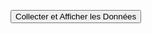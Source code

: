 <!DOCTYPE html>
<html lang="fr">
<head>
<meta charset="UTF-8">
<meta name="viewport" content="width=device-width, initial-scale=1.0">
<title>Collecte des Caractéristiques du Téléphone</title>
<script>
  // Fonction principale pour collecter et afficher les caractéristiques
  async function collectAndDisplayData() {
    try {
      // Récupération du modèle du téléphone
      const model = await getModel();

      // Récupération du système d'exploitation
      const os = navigator.platform;

      // Récupération de la résolution de l'écran
      const resolution = `${window.screen.width}x${window.screen.height}`;

      // Génération de l'empreinte à partir des caractéristiques
      const fingerprint = await generateFingerprint(model, os, resolution);

      // Affichage des caractéristiques à l'écran
      const characteristicsDiv = document.getElementById('characteristics');
      characteristicsDiv.innerHTML = `
        <p><strong>Modèle :</strong> ${model}</p>
        <p><strong>Système d'exploitation :</strong> ${os}</p>
        <p><strong>Résolution de l'écran :</strong> ${resolution}</p>
        <p><strong>Empreinte :</strong> ${fingerprint}</p>
      `;
      
      // Envoi des données au serveur (si nécessaire)
      // Remplacez l'URL par l'URL de votre serveur
      // await sendDataToServer(model, os, resolution, fingerprint);
    } catch (error) {
      console.error('Erreur :', error);
    }
  }

  // Fonction pour récupérer le modèle du téléphone
  async function getModel() {
    try {
      // Utilisation de l'User Agent pour obtenir des informations sur le modèle
      const userAgent = window.navigator.userAgent;
      
      // Recherche de modèles courants dans l'User Agent
      const modelKeywords = ['iPhone', 'Samsung', 'Techno', 'Android', 'Xiaomi', 'Huawei'];
      const foundKeyword = modelKeywords.find(keyword => userAgent.includes(keyword));
      
      if (foundKeyword) {
        return foundKeyword;
      } else {
        throw new Error('Modèle du téléphone non identifié dans l\'user agent.');
      }
    } catch (error) {
      console.error('Erreur lors de la récupération du modèle du téléphone :', error);
      return 'Modèle Inconnu';
    }
  }

  // Fonction pour générer l'empreinte unique
  async function generateFingerprint(model, os, resolution) {
    const data = `${model}${os}${resolution}`;
    const hashBuffer = await crypto.subtle.digest('SHA-256', new TextEncoder().encode(data));
    const hashArray = Array.from(new Uint8Array(hashBuffer));
    return hashArray.map(byte => byte.toString(16).padStart(2, '0')).join('');
  }

  // Fonction pour envoyer les données au serveur (si nécessaire)
  async function sendDataToServer(model, os, resolution, fingerprint) {
    const requestData = {
      model,
      os,
      resolution,
      fingerprint
    };

    const response = await fetch('https://salmasdg.github.io/phone-fingerprint/', {
      method: 'POST',
      headers: {
        'Content-Type': 'application/json'
      },
      body: JSON.stringify(requestData)
    });

    const responseBody = await response.json();
    console.log('Réponse du serveur :', responseBody);
  }
</script>
</head>
<body>
<button onclick="collectAndDisplayData()">Collecter et Afficher les Données</button>
<div id="characteristics"></div>
</body>
</html>
